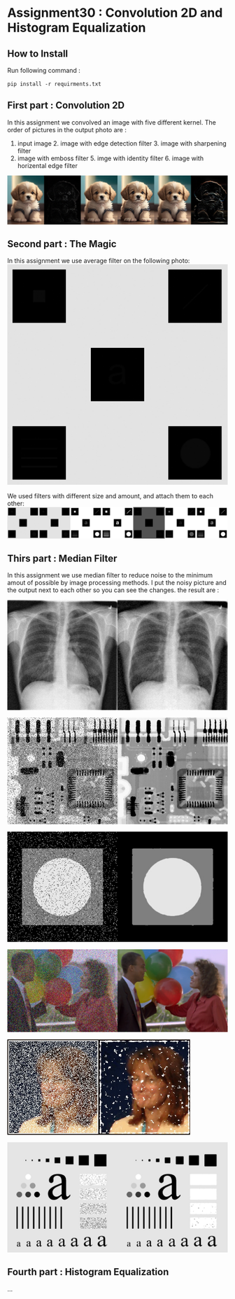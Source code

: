 # Assignment30 : Convolution 2D and Histogram Equalization

## How to Install
Run following command :
```
pip install -r requirments.txt
```

## First part : Convolution 2D
In this assignment we convolved an image with five different kernel.
The order of pictures in the output photo are :
1. input image   2. image with edge detection filter   3. image with sharpening filter
4. image with emboss filter   5. imge with identity filter   6. image with horizental edge filter

![Alt text](outputs/output_1_2Dfilter.jpg)

## Second part : The Magic
In this assignment we use average filter on the following photo:
![Alt text](inputs/input_2.tif)

We used filters with different size and amount, and attach them to each other:
![Alt text](outputs/output_2_magic.jpg)

## Thirs part : Median Filter
In this assignment we use median filter to reduce noise to the minimum amout of possible by image processing methods.
I put the noisy picture and the output next to each other so you can see the changes.
the result are :

![Alt text](outputs/output_3_xray.jpg)

![Alt text](outputs/output_3_board.jpg)

![Alt text](outputs/output_3_image.jpg)

![Alt text](outputs/output_3_balloones.jpg)

![Alt text](outputs/output_3_laidy.jpg)

![Alt text](outputs/output_3_a.jpg)

## Fourth part : Histogram Equalization

...

